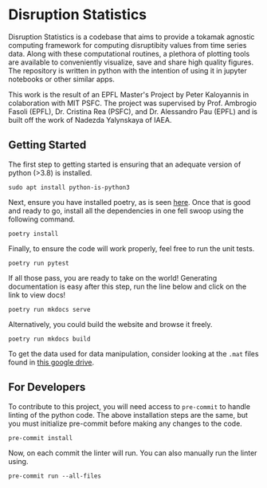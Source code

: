 # Disruption Statistics

Disruption Statistics is a codebase that aims to provide a tokamak agnostic computing framework for computing disruptibity values from time series data. Along with these computational routines, a plethora of plotting tools are available to conveniently visualize, save and share high quality figures. The repository is written in python with the intention of using it in jupyter notebooks or other similar apps.

This work is the result of an EPFL Master's Project by Peter Kaloyannis in colaboration with MIT PSFC. The project was supervised by Prof. Ambrogio Fasoli (EPFL), Dr. Cristina Rea (PSFC), and Dr. Alessandro Pau (EPFL) and is built off the work of Nadezda Yalynskaya of IAEA.

## Getting Started

The first step to getting started is ensuring that an adequate version of python (>3.8) is installed.
```
sudo apt install python-is-python3
```
Next, ensure you have installed poetry, as is seen [here](https://python-poetry.org/docs/). Once that is good and ready to go, install all the dependencies in one fell swoop using the following command.
```
poetry install
```
Finally, to ensure the code will work properly, feel free to run the unit tests.
```
poetry run pytest
```
If all those pass, you are ready to take on the world! Generating documentation is easy after this step, run the line below and click on the link to view docs!
```
poetry run mkdocs serve
```
Alternatively, you could build the website and browse it freely.
```
poetry run mkdocs build
```
To get the data used for data manipulation, consider looking at the `.mat` files found in [this google drive](https://drive.google.com/drive/folders/1ZeCJhrHs7nmj6mKEgLdV-hCJNjFZb2kk).

## For Developers

To contribute to this project, you will need access to `pre-commit` to handle linting of the python code. The above installation steps are the same, but you must initialize pre-commit before making any changes to the code.
```
pre-commit install
```
Now, on each commit the linter will run. You can also manually run the linter using.
```
pre-commit run --all-files
```


